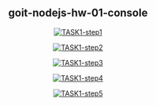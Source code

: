 <h2 align="center">goit-nodejs-hw-01-console</h2>

<div align="center">
<a href="https://ibb.co/mCc5bY7"><img src="https://i.ibb.co/qMrY74w/TASK1-step1.png" alt="TASK1-step1" border="0"></a>

<a href="https://ibb.co/MSBFydN"><img src="https://i.ibb.co/NCTcgRY/TASK1-step2.png" alt="TASK1-step2" border="0"></a>

<a href="https://ibb.co/0VdP30H"><img src="https://i.ibb.co/JFMXPYD/TASK1-step3.png" alt="TASK1-step3" border="0"></a>

<a href="https://ibb.co/xs1RqYd"><img src="https://i.ibb.co/X47vxDM/TASK1-step4.png" alt="TASK1-step4" border="0"></a>

<a href="https://ibb.co/4VDMS7x"><img src="https://i.ibb.co/YLK8d3G/TASK1-step5.png" alt="TASK1-step5" border="0"></a>

</div>
